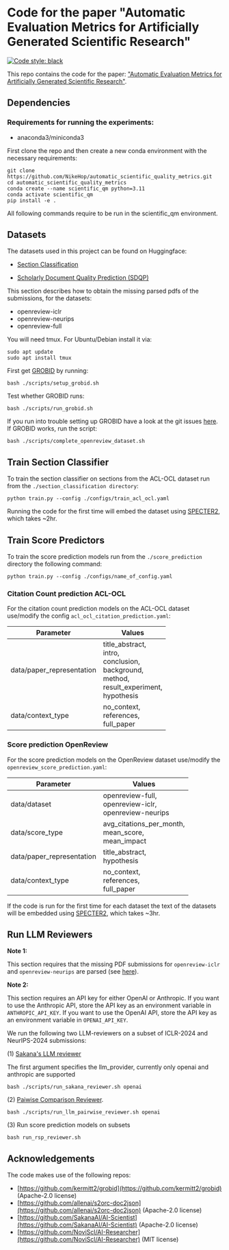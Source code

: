 # Code for the paper "Automatic Evaluation Metrics for Artificially Generated Scientific Research"

[![Code style: black](https://img.shields.io/badge/code%20style-black-000000.svg)](https://github.com/psf/black)

This repo contains the code for the paper: ["Automatic Evaluation Metrics for Artificially Generated Scientific Research"]().

## Dependencies

### Requirements for running the experiments:

* anaconda3/miniconda3

First clone the repo and then create a new conda environment with the necessary requirements:

```
git clone https://github.com/NikeHop/automatic_scientific_quality_metrics.git
cd automatic_scientific_quality_metrics
conda create --name scientific_qm python=3.11
conda activate scientific_qm
pip install -e .
```

All following commands require to be run in the scientific_qm environment.

## Datasets

The datasets used in this project can be found on Huggingface:

* [Section Classification](https://huggingface.co/datasets/nhop/academic-section-classification)

* [Scholarly Document Quality Prediction (SDQP)](https://huggingface.co/datasets/nhop/scientific-quality-score-prediction)


This section describes how to obtain the missing parsed pdfs of the submissions, for the datasets:

* openreview-iclr
* openreview-neurips
* openreview-full

You will need tmux. For Ubuntu/Debian install it via:

```
sudo apt update
sudo apt install tmux
```

First get [GROBID](https://github.com/kermitt2/grobid) by running:

```
bash ./scripts/setup_grobid.sh
```

Test whether GROBID runs:

```
bash ./scripts/run_grobid.sh
```

If you run into trouble setting up GROBID have a look at the git issues [here](https://github.com/allenai/s2orc-doc2json). If GROBID works, run the script:

```
bash ./scripts/complete_openreview_dataset.sh
```

## Train Section Classifier

To train the section classifier on sections from the ACL-OCL dataset run from the `./section_classification directory`:

```
python train.py --config ./configs/train_acl_ocl.yaml
```

Running the code for the first time will embed the dataset using [SPECTER2](https://huggingface.co/allenai/specter2), which takes ~2hr.  

## Train Score Predictors

To train the score prediction models run from the `./score_prediction` directory the following command:

```
python train.py --config ./configs/name_of_config.yaml
```

### Citation Count prediction ACL-OCL
For the citation count prediction models on the ACL-OCL dataset use/modify the config `acl_ocl_citation_prediction.yaml`:


| Parameter | Values | 
|-----------|------|
|data/paper_representation | title_abstract, <br> intro, <br> conclusion, <br> background, <br> method, <br> result_experiment, <br> hypothesis |
|data/context_type| no_context, <br> references, <br> full_paper|


### Score prediction OpenReview

For the score prediction models on the OpenReview dataset use/modify the `openreview_score_prediction.yaml`:

| Parameter | Values | 
|-----------|------|
|data/dataset | openreview-full, <br> openreview-iclr, <br> openreview-neurips 
|data/score_type | avg_citations_per_month, <br> mean_score, <br> mean_impact  |
|data/paper_representation | title_abstract,<br> hypothesis |
|data/context_type| no_context, <br> references, <br> full_paper|


If the code is run for the first time for each dataset the text of the datasets will be embedded using [SPECTER2](https://huggingface.co/allenai/specter2), which takes ~3hr. 

## Run LLM Reviewers  

**Note 1:** 

This section requires that the missing PDF submissions for `openreview-iclr` and `openreview-neurips` are parsed (see [here](#datasets)). 

**Note 2:** 

This section requires an API key for either OpenAI or Anthropic. If you want to use the Anthropic API, store the API key as an environment variable in `ANTHROPIC_API_KEY`. If you want to use the OpenAI API, store the API key as an environment variable in
`OPENAI_API_KEY`.

We run the following two LLM-reviewers on a subset of ICLR-2024 and NeurIPS-2024 submissions:

(1) [Sakana's LLM reviewer](https://arxiv.org/abs/2408.06292) 

The first argument specifies the llm_provider, currently only openai and anthropic are supported

```
bash ./scripts/run_sakana_reviewer.sh openai
```


(2) [Paiwise Comparison Reviewer](https://arxiv.org/abs/2409.04109).

```
bash ./scripts/run_llm_pairwise_reviewer.sh openai
```

(3) Run score prediction models on subsets 

```
bash run_rsp_reviewer.sh
```

## Acknowledgements

The code makes use of the following repos:

* [https://github.com/kermitt2/grobid](https://github.com/kermitt2/grobid) (Apache-2.0 license)
* [https://github.com/allenai/s2orc-doc2json](https://github.com/allenai/s2orc-doc2json) (Apache-2.0 license)
* [https://github.com/SakanaAI/AI-Scientist](https://github.com/SakanaAI/AI-Scientist) (Apache-2.0 license)
* [https://github.com/NoviScl/AI-Researcher](https://github.com/NoviScl/AI-Researcher) (MIT license)